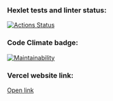 ### Hexlet tests and linter status:
[![Actions Status](https://github.com/orthrus2106/frontend-project-11/actions/workflows/hexlet-check.yml/badge.svg)](https://github.com/orthrus2106/frontend-project-11/actions)
### Code Climate badge:
[![Maintainability](https://qlty.sh/badges/35767370-24f8-4c2e-915e-891373bc98fe/maintainability.svg)](https://qlty.sh/gh/orthrus2106/projects/frontend-project-11)
### Vercel website link:
[Open link](https://frontend-project-11-khaki.vercel.app/)
